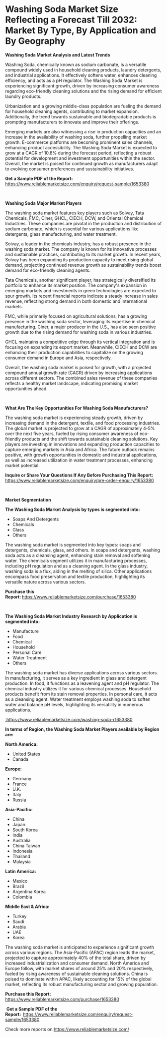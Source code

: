 <p><h1>Washing Soda Market Size Reflecting a Forecast Till 2032: Market By Type, By Application and By Geography</h1></p><p><strong>Washing Soda Market Analysis and Latest Trends</strong></p>
<p><p>Washing Soda, chemically known as sodium carbonate, is a versatile compound widely used in household cleaning products, laundry detergents, and industrial applications. It effectively softens water, enhances cleaning efficiency, and acts as a pH regulator. The Washing Soda Market is experiencing significant growth, driven by increasing consumer awareness regarding eco-friendly cleaning solutions and the rising demand for efficient laundry products. </p><p>Urbanization and a growing middle-class population are fueling the demand for household cleaning agents, contributing to market expansion. Additionally, the trend towards sustainable and biodegradable products is prompting manufacturers to innovate and improve their offerings. </p><p>Emerging markets are also witnessing a rise in production capacities and an increase in the availability of washing soda, further propelling market growth. E-commerce platforms are becoming prominent sales channels, enhancing product accessibility. The Washing Soda Market is expected to grow at a CAGR of 10.8% during the forecast period, reflecting a robust potential for development and investment opportunities within the sector. Overall, the market is poised for continued growth as manufacturers adapt to evolving consumer preferences and sustainability initiatives.</p></p>
<p><strong>Get a Sample PDF of the Report:&nbsp;</strong> <a href="https://www.reliablemarketsize.com/enquiry/request-sample/1653380?utm_campaign=3129&utm_medium=2&utm_source=Github&utm_content=ia&utm_term=07032025&utm_id=washing-soda">https://www.reliablemarketsize.com/enquiry/request-sample/1653380</a></p>
<p>&nbsp;</p>
<p><strong>Washing Soda Major Market Players</strong></p>
<p><p>The washing soda market features key players such as Solvay, Tata Chemicals, FMC, Ciner, GHCL, CIECH, DCW, and Oriental Chemical Industries. These companies are pivotal in the production and distribution of sodium carbonate, which is essential for various applications like detergents, glass manufacturing, and water treatment.</p><p>Solvay, a leader in the chemicals industry, has a robust presence in the washing soda market. The company is known for its innovative processes and sustainable practices, contributing to its market growth. In recent years, Solvay has been expanding its production capacity to meet rising global demand, projecting continued revenue growth as sustainability trends boost demand for eco-friendly cleaning agents.</p><p>Tata Chemicals, another significant player, has strategically diversified its portfolio to enhance its market position. The company's expansion in emerging markets and investments in green technologies are expected to spur growth. Its recent financial reports indicate a steady increase in sales revenue, reflecting strong demand in both domestic and international markets.</p><p>FMC, while primarily focused on agricultural solutions, has a growing presence in the washing soda sector, leveraging its expertise in chemical manufacturing. Ciner, a major producer in the U.S., has also seen positive growth due to the rising demand for washing soda in various industries.</p><p>GHCL maintains a competitive edge through its vertical integration and is focusing on expanding its export market. Meanwhile, CIECH and DCW are enhancing their production capabilities to capitalize on the growing consumer demand in Europe and Asia, respectively.</p><p>Overall, the washing soda market is poised for growth, with a projected compound annual growth rate (CAGR) driven by increasing applications across different sectors. The combined sales revenue of these companies reflects a healthy market landscape, indicating promising market opportunities ahead.</p></p>
<p>&nbsp;</p>
<p><strong>What Are The Key Opportunities For Washing Soda Manufacturers?</strong></p>
<p><p>The washing soda market is experiencing steady growth, driven by increasing demand in the detergent, textile, and food processing industries. The global market is projected to grow at a CAGR of approximately 4-5% over the next five years, fueled by rising consumer awareness of eco-friendly products and the shift towards sustainable cleaning solutions. Key players are investing in innovations and expanding production capacities to capture emerging markets in Asia and Africa. The future outlook remains positive, with growth opportunities in domestic and industrial applications, as well as increased utilization in water treatment processes, enhancing market potential.</p></p>
<p><strong>Inquire or Share Your Questions If Any Before Purchasing This Report:</strong> <a href="https://www.reliablemarketsize.com/enquiry/pre-order-enquiry/1653380?utm_campaign=3129&utm_medium=2&utm_source=Github&utm_content=ia&utm_term=07032025&utm_id=washing-soda">https://www.reliablemarketsize.com/enquiry/pre-order-enquiry/1653380</a></p>
<p>&nbsp;</p>
<p><strong>Market Segmentation</strong></p>
<p><strong>The Washing Soda Market Analysis by types is segmented into:</strong></p>
<p><ul><li>Soaps And Detergents</li><li>Chemicals</li><li>Glass</li><li>Others</li></ul></p>
<p><p>The washing soda market is segmented into key types: soaps and detergents, chemicals, glass, and others. In soaps and detergents, washing soda acts as a cleansing agent, enhancing stain removal and softening water. The chemicals segment utilizes it in manufacturing processes, including pH regulation and as a cleaning agent. In the glass industry, washing soda is a flux, aiding in the melting of silica. Other applications encompass food preservation and textile production, highlighting its versatile nature across various sectors.</p></p>
<p><strong>Purchase this Report:&nbsp;</strong><a href="https://www.reliablemarketsize.com/purchase/1653380?utm_campaign=3129&utm_medium=2&utm_source=Github&utm_content=ia&utm_term=07032025&utm_id=washing-soda">https://www.reliablemarketsize.com/purchase/1653380</a></p>
<p>&nbsp;</p>
<p><strong>The Washing Soda Market Industry Research by Application is segmented into:</strong></p>
<p><ul><li>Manufacture</li><li>Food</li><li>Chemical</li><li>Household</li><li>Personal Care</li><li>Water Treatment</li><li>Others</li></ul></p>
<p><p>The washing soda market has diverse applications across various sectors. In manufacturing, it serves as a key ingredient in glass and detergent production. In food, it functions as a leavening agent and pH regulator. The chemical industry utilizes it for various chemical processes. Household products benefit from its stain removal properties. In personal care, it acts as a cleansing agent. Water treatment employs washing soda to soften water and balance pH levels, highlighting its versatility in numerous applications.</p></p>
<p><a href="https://www.reliablemarketsize.com/washing-soda-r1653380?utm_campaign=3129&utm_medium=2&utm_source=Github&utm_content=ia&utm_term=07032025&utm_id=washing-soda">&nbsp;https://www.reliablemarketsize.com/washing-soda-r1653380</a></p>
<p><strong>In terms of Region, the Washing Soda Market Players available by Region are:</strong></p>
<p>
    <p> <strong> North America: </strong>
        <ul>
            <li>United States</li>
            <li>Canada</li>
        </ul>
        </p> 
    <p> <strong> Europe: </strong>
        <ul>
            <li>Germany</li>
            <li>France</li>
            <li>U.K.</li>
            <li>Italy</li>
            <li>Russia</li>
        </ul>
        </p> 
    <p> <strong> Asia-Pacific: </strong>
        <ul>
            <li>China</li>
            <li>Japan</li>
            <li>South Korea</li>
            <li>India</li>
            <li>Australia</li>
            <li>China Taiwan</li>
            <li>Indonesia</li>
            <li>Thailand</li>
            <li>Malaysia</li>
        </ul>
        </p> 
    <p> <strong> Latin America: </strong>
        <ul>
            <li>Mexico</li>
            <li>Brazil</li>
            <li>Argentina Korea</li>
            <li>Colombia</li>
        </ul>
        </p> 
    <p> <strong> Middle East & Africa: </strong>
        <ul>
            <li>Turkey</li>
            <li>Saudi</li>
            <li>Arabia</li>
            <li>UAE</li>
            <li>Korea</li>
        </ul>
    </p>
    </p>
<p><p>The washing soda market is anticipated to experience significant growth across various regions. The Asia-Pacific (APAC) region leads the market, projected to capture approximately 40% of the total share, driven by increased industrialization and consumer demand. North America and Europe follow, with market shares of around 25% and 20% respectively, fueled by rising awareness of sustainable cleaning solutions. China is poised to dominate within APAC, likely accounting for 15% of the global market, reflecting its robust manufacturing sector and growing population.</p></p>
<p><strong>Purchase this Report: </strong><a href="https://www.reliablemarketsize.com/purchase/1653380?utm_campaign=3129&utm_medium=2&utm_source=Github&utm_content=ia&utm_term=07032025&utm_id=washing-soda">https://www.reliablemarketsize.com/purchase/1653380</a></p>
<p>&nbsp;<strong>Get a Sample PDF of the Report:&nbsp;&nbsp;</strong><a href="https://www.reliablemarketsize.com/enquiry/request-sample/1653380?utm_campaign=3129&utm_medium=2&utm_source=Github&utm_content=ia&utm_term=07032025&utm_id=washing-soda">https://www.reliablemarketsize.com/enquiry/request-sample/1653380</a></p>
<p><strong></strong></p>
<p>Check more reports on <a href="https://www.reliablemarketsize.com/?utm_campaign=3129&utm_medium=2&utm_source=Github&utm_content=ia&utm_term=07032025&utm_id=washing-soda">https://www.reliablemarketsize.com/</a></p>